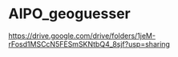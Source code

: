 # AIPO_geoguesser
https://drive.google.com/drive/folders/1jeM-rFosd1MSCcN5FESmSKNtbQ4_8sjf?usp=sharing

